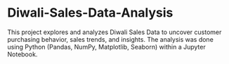 # Diwali-Sales-Data-Analysis
This project explores and analyzes Diwali Sales Data to uncover customer purchasing behavior, sales trends, and insights. The analysis was done using Python (Pandas, NumPy, Matplotlib, Seaborn) within a Jupyter Notebook.
